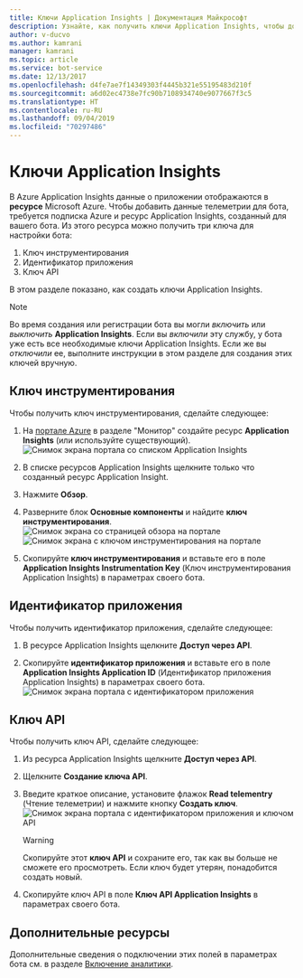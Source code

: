 ```yaml
---
title: Ключи Application Insights | Документация Майкрософт
description: Узнайте, как получить ключи Application Insights, чтобы добавить телеметрию в бот.
author: v-ducvo
ms.author: kamrani
manager: kamrani
ms.topic: article
ms.service: bot-service
ms.date: 12/13/2017
ms.openlocfilehash: d4fe7ae7f14349303f4445b321e55195483d210f
ms.sourcegitcommit: a6d02ec4738e7fc90b7108934740e9077667f3c5
ms.translationtype: HT
ms.contentlocale: ru-RU
ms.lasthandoff: 09/04/2019
ms.locfileid: "70297486"
---
```

# <a name="application-insights-keys"></a>Ключи Application Insights

В Azure Application Insights данные о приложении отображаются в **ресурсе** Microsoft Azure. Чтобы добавить данные телеметрии для бота, требуется подписка Azure и ресурс Application Insights, созданный для вашего бота. Из этого ресурса можно получить три ключа для настройки бота:

1. Ключ инструментирования
2. Идентификатор приложения
3. Ключ API

В этом разделе показано, как создать ключи Application Insights.

> [!NOTE]
> Во время создания или регистрации бота вы могли *включить* или *выключить* **Application Insights**. Если вы *включили* эту службу, у бота уже есть все необходимые ключи Application Insights. Если же вы *отключили* ее, выполните инструкции в этом разделе для создания этих ключей вручную.

## <a name="instrumentation-key"></a>Ключ инструментирования

Чтобы получить ключ инструментирования, сделайте следующее:
1. На [портале Azure](http://portal.azure.com) в разделе "Монитор" создайте ресурс **Application Insights** (или используйте существующий).
![Снимок экрана портала со списком Application Insights](~/media/portal-app-insights-add-new.png)

2. В списке ресурсов Application Insights щелкните только что созданный ресурс Application Insight.

3. Нажмите **Обзор**.

4. Разверните блок **Основные компоненты** и найдите **ключ инструментирования**. 
![Снимок экрана со страницей обзора на портале](~/media/portal-app-insights-instrumentation-key-dropdown.png)
![Снимок экрана с ключом инструментирования на портале](~/media/portal-app-insights-instrumentation-key.png)

5. Скопируйте **ключ инструментирования** и вставьте его в поле **Application Insights Instrumentation Key** (Ключ инструментирования Application Insights) в параметрах своего бота.

## <a name="application-id"></a>Идентификатор приложения

Чтобы получить идентификатор приложения, сделайте следующее:
1. В ресурсе Application Insights щелкните **Доступ через API**.

2. Скопируйте **идентификатор приложения** и вставьте его в поле **Application Insights Application ID** (Идентификатор приложения Application Insights) в параметрах своего бота. 
![Снимок экрана портала с идентификатором приложения](~/media/portal-app-insights-appid.png)

## <a name="api-key"></a>Ключ API

Чтобы получить ключ API, сделайте следующее:
1. Из ресурса Application Insights щелкните **Доступ через API**.

2. Щелкните **Создание ключа API**.

3. Введите краткое описание, установите флажок **Read telementry** (Чтение телеметрии) и нажмите кнопку **Создать ключ**.
![Снимок экрана портала с идентификатором приложения и ключом API](~/media/portal-app-insights-appid-apikey.png)

   > [!WARNING]
   > Скопируйте этот **ключ API** и сохраните его, так как вы больше не сможете его просмотреть. Если ключ будет утерян, понадобится создать новый.

4. Скопируйте ключ API в поле **Ключ API Application Insights** в параметрах своего бота.

## <a name="additional-resources"></a>Дополнительные ресурсы
Дополнительные сведения о подключении этих полей в параметрах бота см. в разделе [Включение аналитики](~/bot-service-manage-analytics.md#enable-analytics).